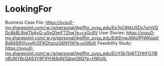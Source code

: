 # LookingFor
Business Case File: https://svsu0-my.sharepoint.com/:w:/g/personal/jkgiffor_svsu_edu/Ee7pC8jlkU5Ds7urhVQDc8kBLRjglTbAxQ-u0vQ1mFTZhw?e=cxGc6V
User Stories: https://svsu0-my.sharepoint.com/:w:/g/personal/jkgiffor_svsu_edu/EdtDvwJtMq1PjWKqja5BsRAB9VlvxvKrDFKDhznzG6NYfA?e=xGI6zK
Feasibility Study: https://svsu0-my.sharepoint.com/:w:/g/personal/jkgiffor_svsu_edu/EUYSk7bj6TZHhFG7iBnBUNYBcQA93Y8F9YH68dN1QbwO6Q?e=HWUjIL
